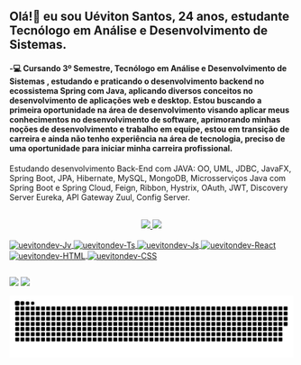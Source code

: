 ## Olá!👋 eu sou Uéviton Santos, 24 anos, estudante Tecnólogo em Análise e Desenvolvimento de Sistemas.

#### -💻 Cursando 3º Semestre, Tecnólogo em Análise e Desenvolvimento de Sistemas , estudando e praticando o desenvolvimento backend no ecossistema Spring com Java, aplicando diversos conceitos no desenvolvimento de aplicações web e desktop. Estou buscando a primeira oportunidade na área de desenvolvimento visando aplicar meus conhecimentos no desenvolvimento de software, aprimorando minhas noções de desenvolvimento e trabalho em equipe, estou em transição de carreira e ainda não tenho experiência na área de tecnologia, preciso de uma oportunidade para iniciar minha carreira profissional.
Estudando desenvolvimento Back-End com JAVA: OO, UML, JDBC, JavaFX, Spring Boot, JPA, Hibernate, MySQL, MongoDB, Microsserviços Java com Spring Boot e Spring Cloud, Feign, Ribbon, Hystrix, OAuth, JWT, Discovery Server Eureka, API Gateway Zuul, Config Server.

<br>


<div align="center">
  <a href="https://github.com/uevitondev">
  <img height="180em" src="https://GitHub-Readme-Stats.vercel.app/api?username=uevitondev&show_icons=true&theme=radical"/>
  <img height="180em" src="https://GitHub-Readme-Stats.vercel.app/api/top-langs/?username=uevitondev&layout=compact&theme=radical"/>
</div>
  
  <div style="display: inline_block"><br>
  <img align="center" alt="uevitondev-Jv" height="70" width="70" src="https://cdn.jsdelivr.net/gh/devicons/devicon/icons/java/java-original-wordmark.svg" />  
  <img align="center" alt="uevitondev-Ts" height="50" width="50" src="https://cdn.jsdelivr.net/gh/devicons/devicon/icons/typescript/typescript-original.svg" />    
  <img align="center" alt="uevitondev-Js" height="50" width="50" src="https://cdn.jsdelivr.net/gh/devicons/devicon/icons/javascript/javascript-original.svg" />  
  <img align="center" alt="uevitondev-React" height="50" width="50" src="https://cdn.jsdelivr.net/gh/devicons/devicon/icons/react/react-original-wordmark.svg" />    
  <img align="center" alt="uevitondev-HTML" height="50" width="50" src="https://cdn.jsdelivr.net/gh/devicons/devicon/icons/html5/html5-original-wordmark.svg" />    
  <img align="center" alt="uevitondev-CSS" height="50" width="50" src="https://cdn.jsdelivr.net/gh/devicons/devicon/icons/css3/css3-original-wordmark.svg" />
</div>
  
  ##
  
 <div>
  <a href="https://instagram.com/uevitondev" target="_blank"><img src="https://img.shields.io/badge/-Instagram-%23E4405F?style=for-the-badge&logo=instagram&logoColor=white" target="_blank"></a> 	
  <a href="https://www.linkedin.com/in/uevitondev" target="_blank"><img src="https://img.shields.io/badge/-LinkedIn-%230077B5?style=for-the-badge&logo=linkedin&logoColor=white" target="_blank"></a>   
   
   ![Snake animation](https://github.com/uevitondev/assets/blob/main/github-contribution-grid-snake.svg)   
 
</div>
